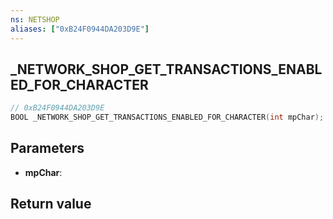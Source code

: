 ```yaml
---
ns: NETSHOP
aliases: ["0xB24F0944DA203D9E"]
---
```

## _NETWORK_SHOP_GET_TRANSACTIONS_ENABLED_FOR_CHARACTER

```c
// 0xB24F0944DA203D9E
BOOL _NETWORK_SHOP_GET_TRANSACTIONS_ENABLED_FOR_CHARACTER(int mpChar);
```


## Parameters
* **mpChar**: 

## Return value
